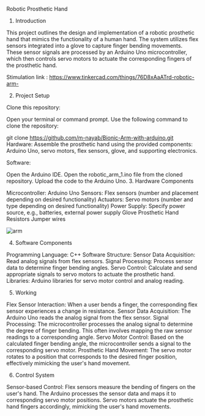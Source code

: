 Robotic Prosthetic Hand

1. Introduction

This project outlines the design and implementation of a robotic prosthetic hand that mimics the functionality of a human hand. The system utilizes flex sensors integrated into a glove to capture finger bending movements. These sensor signals are processed by an Arduino Uno microcontroller, which then controls servo motors to actuate the corresponding fingers of the prosthetic hand.

Stimulation link : https://www.tinkercad.com/things/76D8xAaATrd-robotic-arm-

2. Project Setup

Clone this repository:

Open your terminal or command prompt.
Use the following command to clone the repository:

git clone https://github.com/m-nayab/Bionic-Arm-with-arduino.git
Hardware: Assemble the prosthetic hand using the provided components: Arduino Uno, servo motors, flex sensors, glove, and supporting electronics.

Software:

Open the Arduino IDE.
Open the robotic_arm_1.ino file from the cloned repository.
Upload the code to the Arduino Uno.
3. Hardware Components

Microcontroller: Arduino Uno
Sensors: Flex sensors (number and placement depending on desired functionality)
Actuators: Servo motors (number and type depending on desired functionality)
Power Supply: Specify power source, e.g., batteries, external power supply
Glove
Prosthetic Hand
Resistors
Jumper wires

![arm](https://github.com/user-attachments/assets/39434dc2-4920-41a1-b516-4ef153687635)


4. Software Components

Programming Language: C++
Software Structure:
Sensor Data Acquisition: Read analog signals from flex sensors.
Signal Processing: Process sensor data to determine finger bending angles.
Servo Control: Calculate and send appropriate signals to servo motors to actuate the prosthetic hand.
Libraries: Arduino libraries for servo motor control and analog reading.

5. Working

Flex Sensor Interaction: When a user bends a finger, the corresponding flex sensor experiences a change in resistance.
Sensor Data Acquisition: The Arduino Uno reads the analog signal from the flex sensor.
Signal Processing: The microcontroller processes the analog signal to determine the degree of finger bending. This often involves mapping the raw sensor readings to a corresponding angle.
Servo Motor Control: Based on the calculated finger bending angle, the microcontroller sends a signal to the corresponding servo motor.
Prosthetic Hand Movement: The servo motor rotates to a position that corresponds to the desired finger position, effectively mimicking the user's hand movement.

6. Control System

Sensor-based Control:
Flex sensors measure the bending of fingers on the user's hand.
The Arduino processes the sensor data and maps it to corresponding servo motor positions.
Servo motors actuate the prosthetic hand fingers accordingly, mimicking the user's hand movements.
